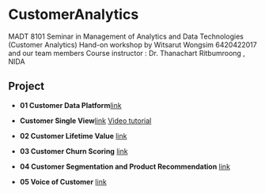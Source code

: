 # CustomerAnalytics
MADT 8101 Seminar in Management of Analytics and Data Technologies (Customer Analytics) 
Hand-on workshop by Witsarut Wongsim 6420422017  and our team members
Course instructor : Dr. Thanachart Ritbumroong  , NIDA

## Project
 
- **01 Customer Data Platform**[link](https://github.com/Hakulani/CustomerAnalytics/tree/main/01Customer_Data_Platform)
- **Customer Single View**[link](https://github.com/Hakulani/CustomerAnalytics/tree/main/02Customer_Single_View)
[Video tutorial](https://github.com/Hakulani/CustomerAnalytics/tree/main/02Customer_Single_View)
- **02 Customer Lifetime Value** [link](https://github.com/Hakulani/CustomerAnalytics/tree/main/02_Customer%20Lifetime%20Value)

- **03 Customer Churn Scoring** [link](https://github.com/Hakulani/CustomerAnalytics/tree/main/03.Churn_Scoring)

- **04 Customer Segmentation and Product Recommendation** [link](https://github.com/Hakulani/CustomerAnalytics/tree/main/04CustomerSegmentation%26ProductRecomendation)


- **05 Voice of Customer** [link](https://github.com/Hakulani/CustomerAnalytics/tree/main/05VoiceofCustomer)
